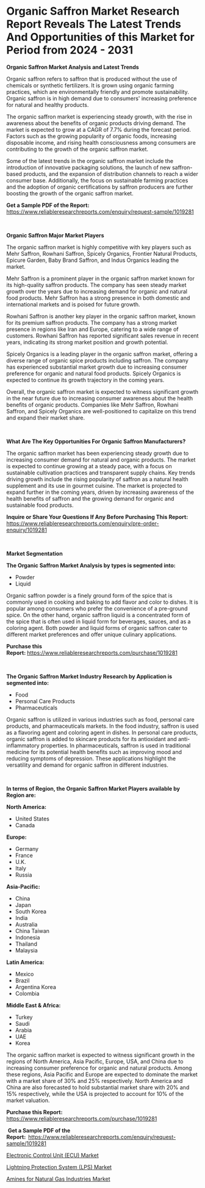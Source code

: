 <p><h1>Organic Saffron Market Research Report Reveals The Latest Trends And Opportunities of this Market for Period from 2024 - 2031</h1></p><p><strong>Organic Saffron Market Analysis and Latest Trends</strong></p>
<p><p>Organic saffron refers to saffron that is produced without the use of chemicals or synthetic fertilizers. It is grown using organic farming practices, which are environmentally friendly and promote sustainability. Organic saffron is in high demand due to consumers' increasing preference for natural and healthy products.</p><p>The organic saffron market is experiencing steady growth, with the rise in awareness about the benefits of organic products driving demand. The market is expected to grow at a CAGR of 7.7% during the forecast period. Factors such as the growing popularity of organic foods, increasing disposable income, and rising health consciousness among consumers are contributing to the growth of the organic saffron market.</p><p>Some of the latest trends in the organic saffron market include the introduction of innovative packaging solutions, the launch of new saffron-based products, and the expansion of distribution channels to reach a wider consumer base. Additionally, the focus on sustainable farming practices and the adoption of organic certifications by saffron producers are further boosting the growth of the organic saffron market.</p></p>
<p><strong>Get a Sample PDF of the Report:&nbsp;</strong> <a href="https://www.reliableresearchreports.com/enquiry/request-sample/1019281">https://www.reliableresearchreports.com/enquiry/request-sample/1019281</a></p>
<p>&nbsp;</p>
<p><strong>Organic Saffron Major Market Players</strong></p>
<p><p>The organic saffron market is highly competitive with key players such as Mehr Saffron, Rowhani Saffron, Spicely Organics, Frontier Natural Products, Epicure Garden, Baby Brand Saffron, and Indus Organics leading the market.</p><p>Mehr Saffron is a prominent player in the organic saffron market known for its high-quality saffron products. The company has seen steady market growth over the years due to increasing demand for organic and natural food products. Mehr Saffron has a strong presence in both domestic and international markets and is poised for future growth.</p><p>Rowhani Saffron is another key player in the organic saffron market, known for its premium saffron products. The company has a strong market presence in regions like Iran and Europe, catering to a wide range of customers. Rowhani Saffron has reported significant sales revenue in recent years, indicating its strong market position and growth potential.</p><p>Spicely Organics is a leading player in the organic saffron market, offering a diverse range of organic spice products including saffron. The company has experienced substantial market growth due to increasing consumer preference for organic and natural food products. Spicely Organics is expected to continue its growth trajectory in the coming years.</p><p>Overall, the organic saffron market is expected to witness significant growth in the near future due to increasing consumer awareness about the health benefits of organic products. Companies like Mehr Saffron, Rowhani Saffron, and Spicely Organics are well-positioned to capitalize on this trend and expand their market share.</p></p>
<p>&nbsp;</p>
<p><strong>What Are The Key Opportunities For Organic Saffron Manufacturers?</strong></p>
<p><p>The organic saffron market has been experiencing steady growth due to increasing consumer demand for natural and organic products. The market is expected to continue growing at a steady pace, with a focus on sustainable cultivation practices and transparent supply chains. Key trends driving growth include the rising popularity of saffron as a natural health supplement and its use in gourmet cuisine. The market is projected to expand further in the coming years, driven by increasing awareness of the health benefits of saffron and the growing demand for organic and sustainable food products.</p></p>
<p><strong>Inquire or Share Your Questions If Any Before Purchasing This Report:</strong> <a href="https://www.reliableresearchreports.com/enquiry/pre-order-enquiry/1019281">https://www.reliableresearchreports.com/enquiry/pre-order-enquiry/1019281</a></p>
<p>&nbsp;</p>
<p><strong>Market Segmentation</strong></p>
<p><strong>The Organic Saffron Market Analysis by types is segmented into:</strong></p>
<p><ul><li>Powder</li><li>Liquid</li></ul></p>
<p><p>Organic saffron powder is a finely ground form of the spice that is commonly used in cooking and baking to add flavor and color to dishes. It is popular among consumers who prefer the convenience of a pre-ground spice. On the other hand, organic saffron liquid is a concentrated form of the spice that is often used in liquid form for beverages, sauces, and as a coloring agent. Both powder and liquid forms of organic saffron cater to different market preferences and offer unique culinary applications.</p></p>
<p><strong>Purchase this Report:&nbsp;</strong><a href="https://www.reliableresearchreports.com/purchase/1019281">https://www.reliableresearchreports.com/purchase/1019281</a></p>
<p>&nbsp;</p>
<p><strong>The Organic Saffron Market Industry Research by Application is segmented into:</strong></p>
<p><ul><li>Food</li><li>Personal Care Products</li><li>Pharmaceuticals</li></ul></p>
<p><p>Organic saffron is utilized in various industries such as food, personal care products, and pharmaceuticals markets. In the food industry, saffron is used as a flavoring agent and coloring agent in dishes. In personal care products, organic saffron is added to skincare products for its antioxidant and anti-inflammatory properties. In pharmaceuticals, saffron is used in traditional medicine for its potential health benefits such as improving mood and reducing symptoms of depression. These applications highlight the versatility and demand for organic saffron in different industries.</p></p>
<p>&nbsp;</p>
<p><strong>In terms of Region, the Organic Saffron Market Players available by Region are:</strong></p>
<p>
    <p> <strong> North America: </strong>
        <ul>
            <li>United States</li>
            <li>Canada</li>
        </ul>
        </p> 
    <p> <strong> Europe: </strong>
        <ul>
            <li>Germany</li>
            <li>France</li>
            <li>U.K.</li>
            <li>Italy</li>
            <li>Russia</li>
        </ul>
        </p> 
    <p> <strong> Asia-Pacific: </strong>
        <ul>
            <li>China</li>
            <li>Japan</li>
            <li>South Korea</li>
            <li>India</li>
            <li>Australia</li>
            <li>China Taiwan</li>
            <li>Indonesia</li>
            <li>Thailand</li>
            <li>Malaysia</li>
        </ul>
        </p> 
    <p> <strong> Latin America: </strong>
        <ul>
            <li>Mexico</li>
            <li>Brazil</li>
            <li>Argentina Korea</li>
            <li>Colombia</li>
        </ul>
        </p> 
    <p> <strong> Middle East & Africa: </strong>
        <ul>
            <li>Turkey</li>
            <li>Saudi</li>
            <li>Arabia</li>
            <li>UAE</li>
            <li>Korea</li>
        </ul>
    </p>
    </p>
<p><p>The organic saffron market is expected to witness significant growth in the regions of North America, Asia Pacific, Europe, USA, and China due to increasing consumer preference for organic and natural products. Among these regions, Asia Pacific and Europe are expected to dominate the market with a market share of 30% and 25% respectively. North America and China are also forecasted to hold substantial market share with 20% and 15% respectively, while the USA is projected to account for 10% of the market valuation.</p></p>
<p><strong>Purchase this Report: </strong><a href="https://www.reliableresearchreports.com/purchase/1019281">https://www.reliableresearchreports.com/purchase/1019281</a></p>
<p>&nbsp;<strong>Get a Sample PDF of the Report:&nbsp;&nbsp;</strong><a href="https://www.reliableresearchreports.com/enquiry/request-sample/1019281">https://www.reliableresearchreports.com/enquiry/request-sample/1019281</a></p>
<p><strong></strong></p>
<p><p><a href="https://view.publitas.com/reportprime-1/electronic-control-unit-ecu-market-research-report-forecasted-for-period-from-2024-2031-by-market-type-market-application-and-region/">Electronic Control Unit (ECU) Market</a></p><p><a href="https://view.publitas.com/reportprime-1/lightning-protection-system-lps-market-research-report-unlocks-analysis-on-the-market-financial-status-market-size-and-market-revenue-upto-2031/">Lightning Protection System (LPS) Market</a></p><p><a href="https://view.publitas.com/reportprime-1/amines-for-natural-gas-industries-market-with-the-goal-of-estimating-the-market-size-and-future-growth-potential-of-various-market-segments-based-on-component-applications-end-user-and-region/">Amines for Natural Gas Industries Market</a></p></p>